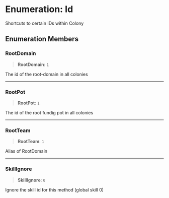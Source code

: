 # Enumeration: Id

Shortcuts to certain IDs within Colony

## Enumeration Members

### RootDomain

> **RootDomain**: `1`

The id of the root-domain in all colonies

***

### RootPot

> **RootPot**: `1`

The id of the root fundig pot in all colonies

***

### RootTeam

> **RootTeam**: `1`

Alias of RootDomain

***

### SkillIgnore

> **SkillIgnore**: `0`

Ignore the skill id for this method (global skill 0)
